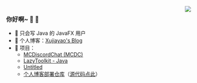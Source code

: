 <img align="right" src="https://github-readme-stats.vercel.app/api?username=xujiayao&show_icons=true&icon_color=66ccff&text_color=718096&bg_color=ffffff" />

### 你好啊~ :wave: :partying_face:

- :sneezing_face: 只会写 Java 的 JavaFX 用户
- :orange_book: 个人博客：[Xujiayao's Blog](https://blog.xujiayao.top/)
- :hammer: 项目：
  - [MCDiscordChat (MCDC)](https://github.com/Xujiayao/MCDiscordChat)
  - [LazyToolkit - Java](https://github.com/Xujiayao/LazyToolkit)
  - [Untitled](https://github.com/Xujiayao/Untitled)
  - [个人博客部署仓库](https://github.com/Xujiayao/Xujiayao.github.io)（[源代码点此](https://github.com/Xujiayao/BlogSource)）
